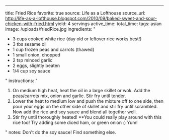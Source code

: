 ---
title: Fried Rice
favorite: true
source: Life as a Lofthouse
source_url: http://life-as-a-lofthouse.blogspot.com/2010/09/baked-sweet-and-sour-chicken-with-fried.html
yield: 4 servings
active_time: 
total_time: 
tags: asian
image: /uploads/friedRice.jpg
ingredients: "<ul><li>3 cups cooked white rice (day old or leftover rice works best!)</li>
	<li>3 tbs sesame oil</li>
	<li>1 cup frozen peas and carrots (thawed)</li>
	<li>1 small onion, chopped</li>
	<li>2 tsp minced garlic</li>
	<li>2 eggs, slightly beaten</li>
	<li>1/4 cup soy sauce</li></ul>"
instructions: "<ol><li>On medium high heat, heat the oil in a large skillet or wok. Add the peas/carrots mix, onion and garlic. Stir fry until tender.</li>
	<li>Lower the heat to medium low and push the mixture off to one side, then pour your eggs on the other side of skillet and stir fry until scrambled. Now add the rice and soy sauce and blend all together well.</li>
	<li>Stir fry until thoroughly heated! **You could really play around with this rice too! Try adding some diced ham, or green onion :) Yum!</li></ol>"
notes: Don't do the soy sauce! Find something else. 
